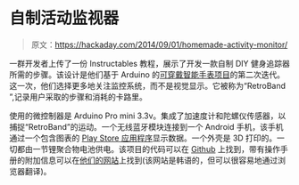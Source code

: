 # 自制活动监视器

> 原文：<https://hackaday.com/2014/09/01/homemade-activity-monitor/>

一群开发者上传了一份 Instructables 教程，展示了开发一款自制 DIY 健身追踪器所需的步骤。该设计是他们基于 Arduino 的[可穿戴智能手表项目](http://www.instructables.com/id/Make-your-own-smart-watch/?ALLSTEPS)的第二次迭代。这一次，他们选择更多地关注监控系统，而不是视觉显示。它被称为“RetroBand ”,记录用户采取的步骤和消耗的卡路里。

使用的微控制器是 Arduino Pro mini 3.3v。集成了加速度计和陀螺仪传感器，以捕捉“RetroBand”的运动。一个无线蓝牙模块连接到一个 Android 手机，该手机通过一个包含图表的 [Play Store 应用程序](https://play.google.com/store/apps/details?id=com.hardcopy.retroband)显示数据。一个外壳是 3D 打印的。一切都由一节锂聚合物电池供电。该项目的代码可以在 [Github](https://github.com/godstale/retroband) 上找到，带有操作手册的附加信息可以在[他们的网站](http://www.hardcopyworld.com/ngine/aduino/index.php/archives/871)上找到(该网站是韩语的，但可以很容易地通过浏览器翻译)。